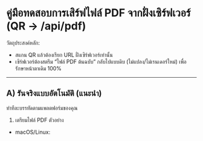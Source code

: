 # คู่มือทดสอบการเสิร์ฟไฟล์ PDF จากฝั่งเซิร์ฟเวอร์ (QR -> /api/pdf)

วัตถุประสงค์หลัก:
- สแกน QR แล้วต้องเรียก URL ฝั่งเซิร์ฟเวอร์เท่านั้น
- เซิร์ฟเวอร์ต้องสตรีม “ไฟล์ PDF ต้นฉบับ” กลับไปแบบดิบ (ไม่แปลง/ไม่เรนเดอร์ใหม่) เพื่อรักษาหน้าตาเดิม 100%

---

## A) รันจริงแบบอัตโนมัติ (แนะนำ)

ทำทีละบรรทัดตามแพลตฟอร์มของคุณ

1) เตรียมไฟล์ PDF ตัวอย่าง
- macOS/Linux: